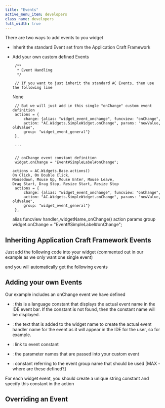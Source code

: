 ```yaml
---
title: "Events"
active_menu_item: developers
class_name: developers
full_width: true
---
```



There are two ways to add events to you widget

 - Inherit the standard Event set from the Application Craft Framework

 - Add your own custom defined Events

        /**
         * Event Handling
         */
     
        // If you want to just inherit the standard AC Events, then use the following line
    None
     
        // But we will just add in this single "onChange" custom event definition
        actions = {
            change: {alias: "widget_event_onchange", funcview: "onChange",
            action: "AC.Widgets.SimpleWidget.onChange", params: "newValue, oldValue", 
            group: "widget_event_general"}
        },
     
        ...
     
     
        // onChange event constant definition
        widget.onChange = "Event#SimpleLabel#onChange";
     
       actions = AC.Widgets.Base.actions()
       On Click, On Double Click,
       Mousedown, Mouse Up, Mouse Enter, Mouse Leave,
       Drag Start, Drag Stop, Resize Start, Resize Stop
        actions = {
            change: {alias: "widget_event_onchange", funcview: "onChange",
            action: "AC.Widgets.SimpleWidget.onChange", params: "newValue, oldValue", 
            group: "widget_event_general"}
        },
     
    alias
    funcview
    handler_widgetName_onChange()
    action
    params
    group
    widget.onChange = "Event#SimpleLabel#onChange";
     
   

## Inheriting Application Craft Framework Events

Just add the following code into your widget (commented out in our example as we only want one single event)

and you will automatically get the following events

## Adding your own Events

Our example includes an onChange event we have defined

 - : this is a language constant that displays the actual event name in the IDE event bar. If the constant is not found, then the constant name will be displayed.

 - : the text that is added to the widget name to create the actual event handler name for the event as it will appear in the IDE for the user, so for example.

 - : link to event constant

 - : the parameter names that are passed into your custom event

 - : constant referring to the event group name that should be used [MAX - where are these defined?]

For each widget event, you should create a unique string constant and specify this constant in the action

## Overriding an Event


